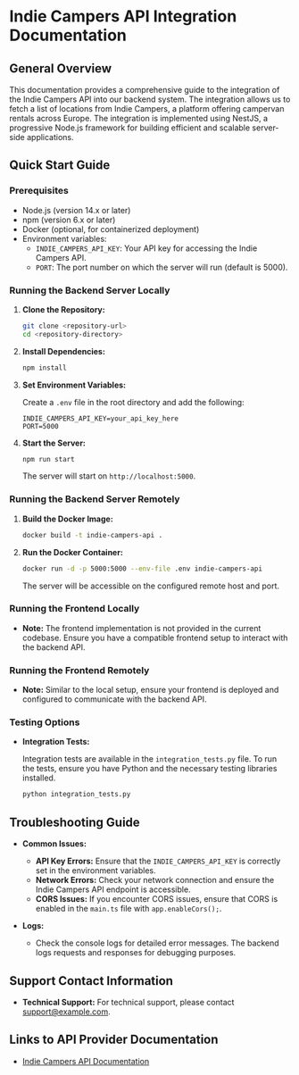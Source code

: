 # Indie Campers API Integration Documentation

## General Overview

This documentation provides a comprehensive guide to the integration of the Indie Campers API into our backend system. The integration allows us to fetch a list of locations from Indie Campers, a platform offering campervan rentals across Europe. The integration is implemented using NestJS, a progressive Node.js framework for building efficient and scalable server-side applications.

## Quick Start Guide

### Prerequisites

- Node.js (version 14.x or later)
- npm (version 6.x or later)
- Docker (optional, for containerized deployment)
- Environment variables:
  - `INDIE_CAMPERS_API_KEY`: Your API key for accessing the Indie Campers API.
  - `PORT`: The port number on which the server will run (default is 5000).

### Running the Backend Server Locally

1. **Clone the Repository:**

   ```bash
   git clone <repository-url>
   cd <repository-directory>
   ```

2. **Install Dependencies:**

   ```bash
   npm install
   ```

3. **Set Environment Variables:**

   Create a `.env` file in the root directory and add the following:

   ```plaintext
   INDIE_CAMPERS_API_KEY=your_api_key_here
   PORT=5000
   ```

4. **Start the Server:**

   ```bash
   npm run start
   ```

   The server will start on `http://localhost:5000`.

### Running the Backend Server Remotely

1. **Build the Docker Image:**

   ```bash
   docker build -t indie-campers-api .
   ```

2. **Run the Docker Container:**

   ```bash
   docker run -d -p 5000:5000 --env-file .env indie-campers-api
   ```

   The server will be accessible on the configured remote host and port.

### Running the Frontend Locally

- **Note:** The frontend implementation is not provided in the current codebase. Ensure you have a compatible frontend setup to interact with the backend API.

### Running the Frontend Remotely

- **Note:** Similar to the local setup, ensure your frontend is deployed and configured to communicate with the backend API.

### Testing Options

- **Integration Tests:**

  Integration tests are available in the `integration_tests.py` file. To run the tests, ensure you have Python and the necessary testing libraries installed.

  ```bash
  python integration_tests.py
  ```

## Troubleshooting Guide

- **Common Issues:**

  - **API Key Errors:** Ensure that the `INDIE_CAMPERS_API_KEY` is correctly set in the environment variables.
  - **Network Errors:** Check your network connection and ensure the Indie Campers API endpoint is accessible.
  - **CORS Issues:** If you encounter CORS issues, ensure that CORS is enabled in the `main.ts` file with `app.enableCors();`.

- **Logs:**

  - Check the console logs for detailed error messages. The backend logs requests and responses for debugging purposes.

## Support Contact Information

- **Technical Support:** For technical support, please contact [support@example.com](mailto:support@example.com).

## Links to API Provider Documentation

- [Indie Campers API Documentation](https://developers.goindie.online/docs)